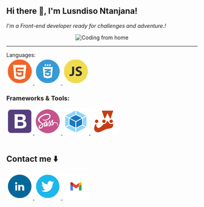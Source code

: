 <h2> Hi there 👋, I'm Lusndiso Ntanjana! </h2>
<p><em>I'm a Front-end developer ready for challenges and adventure.!</em></p>

<div align="center">
  <img src="https://media.giphy.com/media/qgQUggAC3Pfv687qPC/giphy.gif" alt="Coding from home" height="auto">
</div>
<hr>
<div align="center>
![Lusindiso's GitHub stats](https://github-readme-stats.vercel.app/api?username=lusindiso&show_icons=true&theme=radical)
</div>
<hr>

### Languages:
<div>
  <a href="https://www.w3.org/html/" target="_blank" rel="noreferrer">
    <img src="./photos/HTML5.png" alt="HTML5"/>
  </a>
  <a href="https://www.w3schools.com/css/" target="_blank" rel="noreferrer">
    <img src="./photos/CSS3.png" alt="CSS3"/>
  </a>
  <a href="https://developer.mozilla.org/en-US/docs/Web/JavaScript" target="_blank" rel="noreferrer">
    <img src="./photos/JS.png" alt="JavaScript"/>
  </a>
</div>

### Frameworks & Tools:
<div>
  <a href="https://getbootstrap.com" target="_blank" rel="noreferrer">
    <img src="./photos/Bootstarb.png" alt="Bootstrap"/>
  </a>
  <a href="https://sass-lang.com" target="_blank" rel="noreferrer">
    <img src="./photos/SASS.png" alt="SASS"/>
  </a>
  <a href="https://webpack.js.org" target="_blank" rel="noreferrer">
    <img src="./photos/Webpack.png" alt="Webpack"/>
  </a>
  <a href="https://jestjs.io/" target="_blank" rel="noreferrer">
    <img src="./photos/Jest.png" alt="Jest"/>
  </a>
</div>  
<br>

## Contact me ⬇️
<div>
  <a href="https://www.linkedin.com/in/lusindisontanjana/" target="_blank" rel="noreferrer">
    <img src="./photos/Linked-in.png" alt="Linked in"/>
  </a>
  <a href="https://twitter.com/LusindisoNt" target="_blank" rel="noreferrer">
    <img src="./photos/Twitter.png" alt="Twitter"/>
  </a>
  <a href="mailto:ntanjanalusindiso8@gmail.com" target="_blank" rel="noreferrer">
    <img src="./photos/Gmail.png" alt="Gmail"/>
  </a>
</div>
<!--
**Lusindiso/Lusindiso** is a ✨ _special_ ✨ repository because its `README.md` (this file) appears on your GitHub profile.

Here are some ideas to get you started:

- 🔭 I’m currently working on ...
- 🌱 I’m currently learning ...
- 👯 I’m looking to collaborate on ...
- 🤔 I’m looking for help with ...
- 💬 Ask me about ...
- 📫 How to reach me: ...
- 😄 Pronouns: ...
- ⚡ Fun fact: ...
-->

